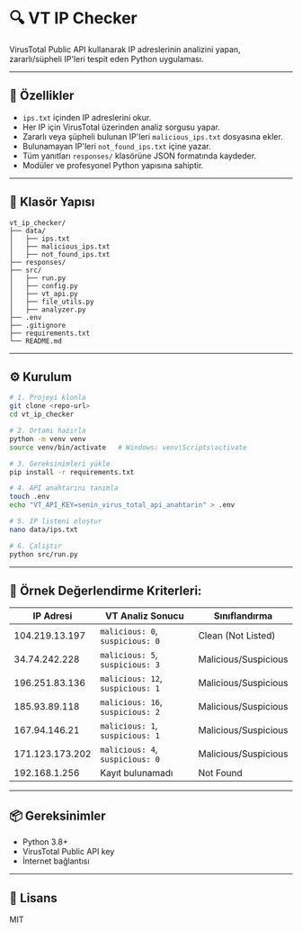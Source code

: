 # 🔍 VT IP Checker

VirusTotal Public API kullanarak IP adreslerinin analizini yapan, zararlı/süpheli IP'leri tespit eden Python uygulaması.

---

## 🚀 Özellikler

- `ips.txt` içinden IP adreslerini okur.
- Her IP için VirusTotal üzerinden analiz sorgusu yapar.
- Zararlı veya şüpheli bulunan IP'leri `malicious_ips.txt` dosyasına ekler.
- Bulunamayan IP'leri `not_found_ips.txt` içine yazar.
- Tüm yanıtları `responses/` klasörüne JSON formatında kaydeder.
- Modüler ve profesyonel Python yapısına sahiptir.

---

## 📁 Klasör Yapısı

```
vt_ip_checker/
├── data/
│   ├── ips.txt
│   ├── malicious_ips.txt
│   ├── not_found_ips.txt
├── responses/
├── src/
│   ├── run.py
│   ├── config.py
│   ├── vt_api.py
│   ├── file_utils.py
│   ├── analyzer.py
├── .env
├── .gitignore
├── requirements.txt
└── README.md
```

---

## ⚙️ Kurulum

```bash
# 1. Projeyi klonla
git clone <repo-url>
cd vt_ip_checker

# 2. Ortamı hazırla
python -m venv venv
source venv/bin/activate   # Windows: venv\Scripts\activate

# 3. Gereksinimleri yükle
pip install -r requirements.txt

# 4. API anahtarını tanımla
touch .env
echo "VT_API_KEY=senin_virus_total_api_anahtarin" > .env

# 5. IP listeni oluştur
nano data/ips.txt

# 6. Çalıştır
python src/run.py
```

---

## 🎯 Örnek Değerlendirme Kriterleri:

| IP Adresi       | VT Analiz Sonucu                | Sınıflandırma        |
| --------------- | ------------------------------- | -------------------- |
| 104.219.13.197  | `malicious: 0`, `suspicious: 0` | Clean (Not Listed)   |
| 34.74.242.228   | `malicious: 5`, `suspicious: 3` | Malicious/Suspicious |
| 196.251.83.136  | `malicious: 12`, `suspicious: 1`| Malicious/Suspicious |
| 185.93.89.118   | `malicious: 16`, `suspicious: 2`| Malicious/Suspicious |
| 167.94.146.21   | `malicious: 1`, `suspicious: 1` | Malicious/Suspicious |
| 171.123.173.202 | `malicious: 4`, `suspicious: 0` | Malicious/Suspicious |
| 192.168.1.256   | Kayıt bulunamadı                | Not Found            |

---

## 📦 Gereksinimler

- Python 3.8+
- VirusTotal Public API key
- İnternet bağlantısı

---

## 📜 Lisans

MIT
